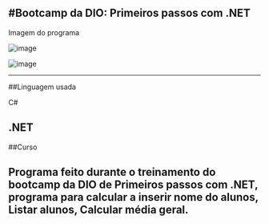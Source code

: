 #Bootcamp da DIO: Primeiros passos com .NET
------------------------------------------------------------------------------------------------------
Imagem do programa 

![image](https://user-images.githubusercontent.com/72118415/148665882-a167beca-c537-4521-bb40-96969c7cb112.png)


![image](https://user-images.githubusercontent.com/72118415/148665915-a60354b1-794f-48e6-8c2e-8ea07584e09c.png)




----------------------------------------------------------------------------------------------------
##Linguagem usada

C#

.NET
------------------------------------------------------------------------------------------------
##Curso

Programa feito durante o treinamento do bootcamp da DIO de Primeiros passos com .NET, programa 
para calcular a inserir nome do alunos, Listar alunos, Calcular média geral.
----------------------------------------------------------------------------------------------


